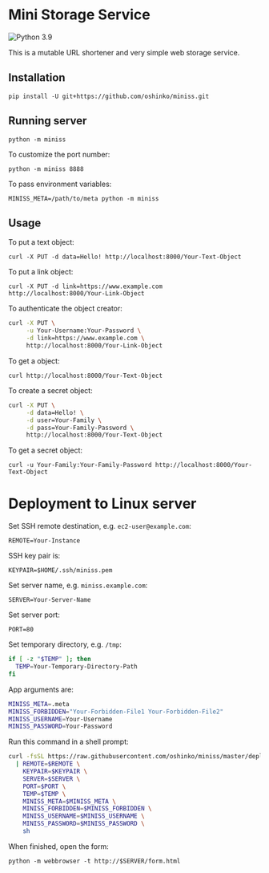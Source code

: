 # Mini Storage Service

![Python 3.9](https://img.shields.io/badge/python-3.9-blue.svg)

This is a mutable URL shortener and very simple web storage service.


## Installation

`pip install -U git+https://github.com/oshinko/miniss.git`


## Running server

`python -m miniss`

To customize the port number:

`python -m miniss 8888`

To pass environment variables:

`MINISS_META=/path/to/meta python -m miniss`


## Usage

To put a text object:

`curl -X PUT -d data=Hello! http://localhost:8000/Your-Text-Object`

To put a link object:

`curl -X PUT -d link=https://www.example.com http://localhost:8000/Your-Link-Object`

To authenticate the object creator:

```sh
curl -X PUT \
     -u Your-Username:Your-Password \
     -d link=https://www.example.com \
     http://localhost:8000/Your-Link-Object
```

To get a object:

`curl http://localhost:8000/Your-Text-Object`

To create a secret object:

```sh
curl -X PUT \
     -d data=Hello! \
     -d user=Your-Family \
     -d pass=Your-Family-Password \
     http://localhost:8000/Your-Text-Object
```

To get a secret object:

`curl -u Your-Family:Your-Family-Password http://localhost:8000/Your-Text-Object`


# Deployment to Linux server

Set SSH remote destination, e.g. `ec2-user@example.com`:

`REMOTE=Your-Instance`

SSH key pair is:

`KEYPAIR=$HOME/.ssh/miniss.pem`

Set server name, e.g. `miniss.example.com`:

`SERVER=Your-Server-Name`

Set server port:

`PORT=80`

Set temporary directory, e.g. `/tmp`:

```sh
if [ -z "$TEMP" ]; then
  TEMP=Your-Temporary-Directory-Path
fi
```

App arguments are:

```sh
MINISS_META=.meta
MINISS_FORBIDDEN="Your-Forbidden-File1 Your-Forbidden-File2"
MINISS_USERNAME=Your-Username
MINISS_PASSWORD=Your-Password
```

Run this command in a shell prompt:

```sh
curl -fsSL https://raw.githubusercontent.com/oshinko/miniss/master/deploy.sh \
  | REMOTE=$REMOTE \
    KEYPAIR=$KEYPAIR \
    SERVER=$SERVER \
    PORT=$PORT \
    TEMP=$TEMP \
    MINISS_META=$MINISS_META \
    MINISS_FORBIDDEN=$MINISS_FORBIDDEN \
    MINISS_USERNAME=$MINISS_USERNAME \
    MINISS_PASSWORD=$MINISS_PASSWORD \
    sh
```

When finished, open the form:

`python -m webbrowser -t http://$SERVER/form.html`
